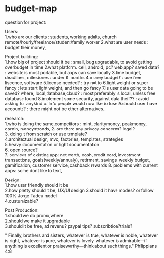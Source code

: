 # budget-map

question for project:  


Users:  
1.who are our clients : students, working adults, church, remote/hourly/freelance/student/family worker
2.what are user needs : budget their money, 

Project building:  
1.how big of project should it be  : small, bug upgradable, to avoid getting overbudget in time
2.what platform. cell, android, pc? web,app? saved data? : website is most portable, but apps can save locally
3.time budget, deadlines, milestones : under 6 months
4.money budget?  : use free liscence, software
5.license needed?  : try not to
6.light weight or super fancy : lets start light weight, and then go fancy
7.is user data going to be saved? where, local,database,cloud?  : most preferably is local, unless free database found
8.implement some security, against data theif?? : avoid asking for anykind of info people would now like to lose
9.should user have accounts? : there might not be other alternatives..

research:  
1.who is doing the same,competitors  : mint, claritymoney, peakmoney, earnin, moneystrands,
2. are there any privacy concerns? legal?  
3. doing it from scratch or use template?  
4.architectual design, mvc, factories, templates, strategies  
5.heavy documentation or light documentation  
6. open source?  
7. services of existing app: net worth, cash, credit card, investment, transactions, goals(weekly/annualy), retirment, savings, weekly budget, gamification, customer service, cashback rewards
8. problems with current apps: some dont like to text,

Design:  
1.how user friendly should it be  
2.how pretty should it be, UX/UI design 
3.should it have modes? or follow 100% Jorge Tadeu model  
4.custumizable?  

Post Production:  
1.should we do promo,where   
2.should we make it upgradable  
3.should it be free, ad revenu? paypal tips? subscribtion?trials?  

" Finally, brothers and sisters, whatever is true, whatever is noble, whatever is right, whatever is pure, whatever is lovely, whatever is admirable—if anything is excellent or praiseworthy—think about such things." Philippians 4:8
